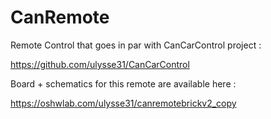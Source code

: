 # CanRemote
 Remote Control that goes in par with CanCarControl project :

https://github.com/ulysse31/CanCarControl
 
 
 Board + schematics for this remote are available here :
 
 https://oshwlab.com/ulysse31/canremotebrickv2_copy
 
 
 
